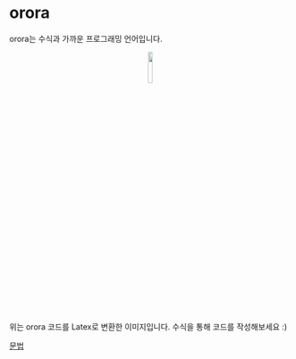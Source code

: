 # orora
orora는 수식과 가까운 프로그래밍 언어입니다.


<center>
  <img src="https://github.com/ysw421/orora/assets/63529804/b9184268-4cad-4e0b-ae06-2c116a2f82aa)" width="12%" margin="auto 0">
</center>

위는 orora 코드를 Latex로 변환한 이미지입니다. 수식을 통해 코드를 작성해보세요 :)

[문법](docs/grammar.md)
